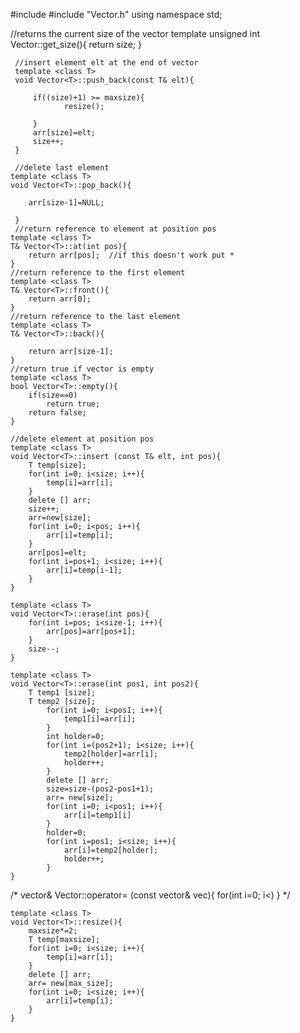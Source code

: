 

#include<iostream>
#include "Vector.h"
using namespace std;


   //returns the current size of the vector
 	template <class T>
    unsigned int Vector<T>::get_size(){
        return size;
     }
     
     //insert element elt at the end of vector
     template <class T>
     void Vector<T>::push_back(const T& elt){

         if((size)+1) >= maxsize){
                resize();

         }
         arr[size]=elt;
         size++;
     }
     
     //delete last element
    template <class T>
    void Vector<T>::pop_back(){

        arr[size-1]=NULL;

     }
     //return reference to element at position pos
    template <class T>
    T& Vector<T>::at(int pos){
        return arr[pos];  //if this doesn't work put *
    }
	//return reference to the first element
	template <class T>
    T& Vector<T>::front(){
        return arr[0];
    }
    //return reference to the last element
    template <class T>
    T& Vector<T>::back(){

        return arr[size-1];
    }
    //return true if vector is empty
    template <class T>
    bool Vector<T>::empty(){
        if(size==0)
            return true;
        return false;
    }

    //delete element at position pos
    template <class T>
    void Vector<T>::insert (const T& elt, int pos){
        T temp[size];
        for(int i=0; i<size; i++){
            temp[i]=arr[i];
        }
        delete [] arr;
        size++;
        arr=new[size];
        for(int i=0; i<pos; i++){
            arr[i]=temp[i];
        }
        arr[pos]=elt;
        for(int i=pos+1; i<size; i++){
            arr[i]=temp[i-1];
        }
    }
    
    template <class T>
    void Vector<T>::erase(int pos){
        for(int i=pos; i<size-1; i++){
            arr[pos]=arr[pos+1];
        }
        size--;
    }

	template <class T>
    void Vector<T>::erase(int pos1, int pos2){
        T temp1 [size];
        T temp2 [size];
            for(int i=0; i<pos1; i++){
                temp1[i]=arr[i];
            }
            int holder=0;
            for(int i=(pos2+1); i<size; i++){
                temp2[holder]=arr[i];
                holder++;
            }
            delete [] arr;
            size=size-(pos2-pos1+1);
            arr= new[size];
            for(int i=0; i<pos1; i++){
                arr[i]=temp1[i]
            }
            holder=0;
            for(int i=pos1; i<size; i++){
                arr[i]=temp2[holder];
                holder++;
            }
    }
/*
     vector& Vector::operator= (const vector<T>& vec){
         for(int i=0; i<)
     }
*/


	template <class T>
	void Vector<T>::resize(){
    	maxsize*=2;
    	T temp[maxsize];
    	for(int i=0; i<size; i++){
            temp[i]=arr[i];
    	}
    	delete [] arr;
    	arr= new[max_size];
    	for(int i=0; i<size; i++){
        	arr[i]=temp[i];
    	}
	}
